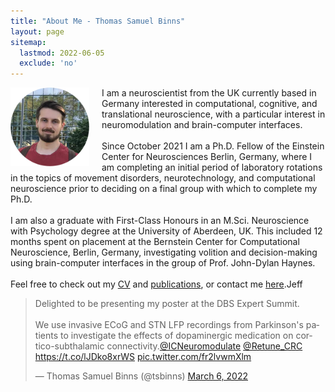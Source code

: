 ```yaml
---
title: "About Me - Thomas Samuel Binns"
layout: page
sitemap:
  lastmod: 2022-06-05
  exclude: 'no'
---
```


<!--
<div class="alert">
  <span style="display: inline-block; text-align: center;">
    For the intended experience,<br>please use Google Chrome.
  </span>
  <button class="closebtn" onclick="this.parentElement.style.display='none';">Close</button>
</div>
-->

<!-- Profile picture -->
<img width="25%" height="auto" style="float: left; margin-right: 20px;" src="/assets/images/ProfilePic.jpg">


<!-- Main website description/introduction -->
<p class="paragraph">I am a neuroscientist from the UK currently based in Germany interested in computational, cognitive, and translational neuroscience, with a particular interest in neuromodulation and brain-computer interfaces.<br>
<br>
Since October 2021 I am a Ph.D. Fellow of the Einstein Center for Neurosciences Berlin, Germany, where I am completing an initial period of laboratory rotations in the topics of movement disorders, neurotechnology, and computational neuroscience prior to deciding on a final group with which to complete my Ph.D.<br>
<br>
I am also a graduate with First-Class Honours in an M.Sci. Neuroscience with Psychology degree at the University of Aberdeen, UK. This included 12 months spent on placement at the Bernstein Center for Computational Neuroscience, Berlin, Germany, investigating volition and decision-making using brain-computer interfaces in the group of Prof. John-Dylan Haynes.<br>
<br>
Feel free to check out my <a href="/CV">CV</a> and <a href="/publications">publications</a>, or contact me <a href="/contact-links">here</a>.Jeff</p>


<!-- Twitter highlights -->
<blockquote class="twitter-tweet tw-align-center"><p lang="en" dir="ltr">Delighted to be presenting my poster at the DBS Expert Summit.<br><br>We use invasive ECoG and STN LFP recordings from Parkinson&#39;s patients to investigate the effects of dopaminergic medication on cortico-subthalamic connectivity.<a href="https://twitter.com/ICNeuromodulate?ref_src=twsrc%5Etfw">@ICNeuromodulate</a> <a href="https://twitter.com/Retune_CRC?ref_src=twsrc%5Etfw">@Retune_CRC</a> <a href="https://t.co/lJDko8xrWS">https://t.co/lJDko8xrWS</a> <a href="https://t.co/fr2lvwmXlm">pic.twitter.com/fr2lvwmXlm</a></p>&mdash; Thomas Samuel Binns (@tsbinns) <a href="https://twitter.com/tsbinns/status/1500564226687000588?ref_src=twsrc%5Etfw">March 6, 2022</a></blockquote><script src="https://platform.twitter.com/widgets.js" charset="utf-8"></script>

<!--
<script>
  /*
  // For animating the closing of the alert box //
  // Get all elements with class="closebtn"
  var close = document.getElementsByClassName("closebtn");
  var i;
  // Loop through all close buttons
  for (i = 0; i < close.length; i++) {
  // When someone clicks on a close button
  close[i].onclick = function(){
      // Get the parent of <span class="closebtn"> (<div class="alert">)
      var div = this.parentElement;
      // Set the opacity of div to 0 (transparent)
      div.style.opacity = "0";
      // Hide the div after 600ms (the same amount of milliseconds it takes to fade out)
      setTimeout(function(){ div.style.display = "none"; }, 600);
  }
  }
  */
</script>
-->